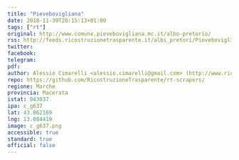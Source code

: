 ```yaml
---
title: "Pievebovigliana"
date: 2018-11-30T20:15:13+01:00
tags: ["rt"]
original: http://www.comune.pievebovigliana.mc.it/albo-pretorio/
rss: http://feeds.ricostruzionetrasparente.it/albi_pretori/Pievebovigliana_feed.xml
twitter: 
facebook: 
telegram: 
pdf: 
author: Alessio Cimarelli <alessio.cimarelli@gmail.com> (http://www.ricostruzionetrasparente.it)
repo: https://github.com/RicostruzioneTrasparente/rt-scrapers/
regione: Marche
provincia: Macerata
istat: 043037
ipa: c_g637
lat: 43.062169
lng: 13.084419
image: c_g637.png
accessible: true
standard: true
official: false
---
```

